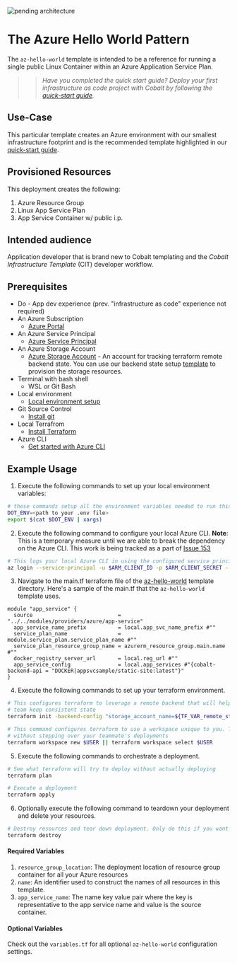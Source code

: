 ![pending architecture]()

# The Azure Hello World Pattern

The `az-hello-world` template is intended to be a reference for running a single public Linux Container within an Azure Application Service Plan.

>> *Have you completed the quick start guide? Deploy your first infrastructure as code project with Cobalt by following the [quick-start guide](./2_QUICK_START_GUIDE.md).*

## Use-Case

This particular template creates an Azure environment with our smallest infrastructure footprint and is the recommended template highlighted in our [quick-start guide](../../../docs/2_QUICK_START_GUIDE.md).

## Provisioned Resources

This deployment creates the following:

 1. Azure Resource Group
 2. Linux App Service Plan
 3. App Service Container w/ public i.p.

## Intended audience

Application developer that is brand new to Cobalt templating and the *Cobalt Infrastructure Template* (CIT) developer workflow.

## Prerequisites

  * Do - App dev experience (prev. "infrastructure as code" experience not required)
  * An Azure Subscription
    * [Azure Portal](https://portal.azure.com/)
  * An Azure Service Principal
    * [Azure Service Principal](https://docs.microsoft.com/en-us/azure/active-directory/develop/howto-create-service-principal-portal)
  * An Azure Storage Account
    * [Azure Storage Account](https://docs.microsoft.com/en-us/azure/storage/common/storage-account-overview) - An account for tracking terraform remote backend state. You can use our backend state setup [template](../infra/templates/backend-state-setup/README.md) to provision the storage resources.
  * Terminal with bash shell
    * WSL or Git Bash
  * Local environment
    * [Local environment setup](https://github.com/microsoft/cobalt/tree/master/test-harness#local-environment-setup)
  * Git Source Control
    * [Install git](https://www.atlassian.com/git/tutorials/install-git)
  * Local Terrafrom
    * [Install Terraform](https://learn.hashicorp.com/terraform/getting-started/install.html)
  * Azure CLI
    * [Get started with Azure CLI](https://docs.microsoft.com/en-us/cli/azure/get-started-with-azure-cli?view=azure-cli-latest)

## Example Usage

1. Execute the following commands to set up your local environment variables:

```bash
# these commands setup all the environment variables needed to run this template
DOT_ENV=<path to your .env file>
export $(cat $DOT_ENV | xargs)
```

2. Execute the following command to configure your local Azure CLI. **Note**: This is a temporary measure until we are able to break the dependency on the Azure CLI. This work is being tracked as a part of [Issue 153](https://github.com/microsoft/cobalt/issues/153)

```bash
# This logs your local Azure CLI in using the configured service principal.
az login --service-principal -u $ARM_CLIENT_ID -p $ARM_CLIENT_SECRET --tenant $ARM_TENANT_ID
```

3. Navigate to the main.tf terraform file of the [az-hello-world](./main.tf) template directory. Here's a sample of the main.tf that the `az-hello-world` template uses.

```HCL
module "app_service" {
  source                           = "../../modules/providers/azure/app-service"
  app_service_name_prefix          = local.app_svc_name_prefix #""
  service_plan_name                = module.service_plan.service_plan_name #""
  service_plan_resource_group_name = azurerm_resource_group.main.name #""
  docker_registry_server_url       = local.reg_url #""
  app_service_config               = local.app_services #"{cobalt-backend-api = "DOCKER|appsvcsample/static-site:latest"}"
}
```

4. Execute the following commands to set up your terraform environment.

```bash
# This configures terraform to leverage a remote backend that will help you and your
# team keep consistent state
terraform init -backend-config "storage_account_name=${TF_VAR_remote_state_account}" -backend-config "container_name=${TF_VAR_remote_state_container}"

# This command configures terraform to use a workspace unique to you. This allows you to work
# without stepping over your teammate's deployments
terraform workspace new $USER || terraform workspace select $USER
```

5. Execute the following commands to orchestrate a deployment.

```bash
# See what terraform will try to deploy without actually deploying
terraform plan

# Execute a deployment
terraform apply
```

6. Optionally execute the following command to teardown your deployment and delete your resources.

```bash
# Destroy resources and tear down deployment. Only do this if you want to destroy your deployment.
terraform destroy
```

#### Required Variables

 1. `resource_group_location`: The deployment location of resource group container for all your Azure resources
 2. `name`: An identifier used to construct the names of all resources in this template.
 3. `app_service_name`: The name key value pair where the key is representative to the app service name and value is the source container.

#### Optional Variables

 Check out the `variables.tf` for all optional `az-hello-world` configuration settings.